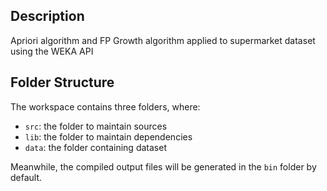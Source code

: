 ## Description

Apriori algorithm and FP Growth algorithm applied to supermarket dataset using the WEKA API

## Folder Structure

The workspace contains three folders, where:

- `src`: the folder to maintain sources
- `lib`: the folder to maintain dependencies
- `data`: the folder containing dataset

Meanwhile, the compiled output files will be generated in the `bin` folder by default.

